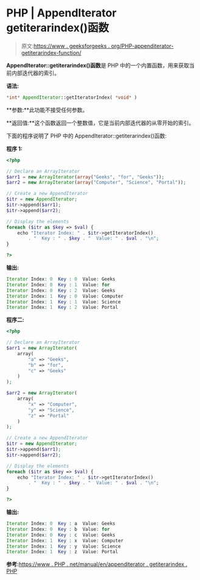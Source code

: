 # PHP | AppendIterator getiterarindex()函数

> 原文:[https://www . geeksforgeeks . org/PHP-appenditerator-getiterarindex-function/](https://www.geeksforgeeks.org/php-appenditerator-getiteratorindex-function/)

**AppendIterator::getiterarindex()函数**是 PHP 中的一个内置函数，用来获取当前内部迭代器的索引。

**语法:**

```php
*int* AppendIterator::getIteratorIndex( *void* )
```

**参数:**此功能不接受任何参数。

**返回值:**这个函数返回一个整数值，它是当前内部迭代器的从零开始的索引。

下面的程序说明了 PHP 中的 AppendIterator::getiterarindex()函数:

**程序 1:**

```php
<?php

// Declare an ArrayIterator
$arr1 = new ArrayIterator(array("Geeks", "for", "Geeks"));
$arr2 = new ArrayIterator(array("Computer", "Science", "Portal"));

// Create a new AppendIterator
$itr = new AppendIterator;
$itr->append($arr1);
$itr->append($arr2);

// Display the elements
foreach ($itr as $key => $val) {
    echo "Iterator Index: " . $itr->getIteratorIndex()
        . "  Key : " . $key . "  Value: " . $val . "\n"; 
}

?>
```

**输出:**

```php
Iterator Index: 0  Key : 0  Value: Geeks
Iterator Index: 0  Key : 1  Value: for
Iterator Index: 0  Key : 2  Value: Geeks
Iterator Index: 1  Key : 0  Value: Computer
Iterator Index: 1  Key : 1  Value: Science
Iterator Index: 1  Key : 2  Value: Portal

```

**程序二:**

```php
<?php

// Declare an ArrayIterator
$arr1 = new ArrayIterator(
    array(
        "a" => "Geeks",
        "b" => "for",
        "c" => "Geeks"
    )
);

$arr2 = new ArrayIterator(
    array(
        "x" => "Computer",
        "y" => "Science",
        "z" => "Portal"
    )
);

// Create a new AppendIterator
$itr = new AppendIterator;
$itr->append($arr1);
$itr->append($arr2);

// Display the elements
foreach ($itr as $key => $val) {
    echo "Iterator Index: " . $itr->getIteratorIndex()
        . "  Key : " . $key . "  Value: " . $val . "\n"; 
}

?>
```

**输出:**

```php
Iterator Index: 0  Key : a  Value: Geeks
Iterator Index: 0  Key : b  Value: for
Iterator Index: 0  Key : c  Value: Geeks
Iterator Index: 1  Key : x  Value: Computer
Iterator Index: 1  Key : y  Value: Science
Iterator Index: 1  Key : z  Value: Portal

```

**参考:**[https://www . PHP . net/manual/en/appenditerator . getiterarindex . PHP](https://www.php.net/manual/en/appenditerator.getiteratorindex.php)